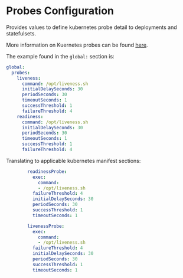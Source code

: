 # Probes Configuration

Provides values to define kubernetes probe detail to deployments and statefulsets.

More information on Kuernetes probes can be found [here](https://kubernetes.io/docs/tasks/configure-pod-container/configure-liveness-readiness-startup-probes/).

The example found in the `global:` section is:

```yaml
global:
  probes:
    liveness:
      command: /opt/liveness.sh
      initialDelaySeconds: 30
      periodSeconds: 30
      timeoutSeconds: 1
      successThreshold: 1
      failureThreshold: 4
    readiness:
      command: /opt/liveness.sh
      initialDelaySeconds: 30
      periodSeconds: 30
      timeoutSeconds: 1
      successThreshold: 1
      failureThreshold: 4
```

Translating to applicable kubernetes manifest sections:

```yaml
        readinessProbe:
          exec:
            command:
            - /opt/liveness.sh
          failureThreshold: 4
          initialDelaySeconds: 30
          periodSeconds: 30
          successThreshold: 1
          timeoutSeconds: 1

        livenessProbe:
          exec:
            command:
            - /opt/liveness.sh
          failureThreshold: 4
          initialDelaySeconds: 30
          periodSeconds: 30
          successThreshold: 1
          timeoutSeconds: 1
```
